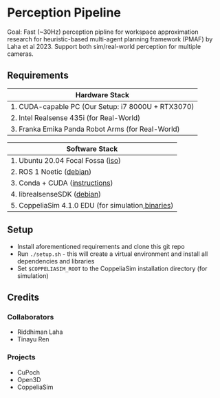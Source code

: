 # Perception Pipeline

Goal: Fast (~30Hz) perception pipline for workspace approximation research for heuristic-based multi-agent planning framework (PMAF) by Laha et al 2023. Support both sim/real-world perception for multiple cameras.

## Requirements


| Hardware Stack                                     |
| ---------------------------------------------------- |
| 1. CUDA-capable PC (Our Setup: i7 8000U + RTX3070) |
| 2. Intel Realsense 435i (for Real-World)           |
| 3. Franka Emika Panda Robot Arms (for Real-World)  |


| Software Stack                                                                                                      |
| --------------------------------------------------------------------------------------------------------------------- |
| 1. Ubuntu 20.04 Focal Fossa ([iso](https://releases.ubuntu.com/focal/https:/))                                      |
| 2. ROS 1 Noetic ([debian](http://wiki.ros.org/noetic/Installation/Debianhttps:/))                                   |
| 3. Conda + CUDA ([instructions](https://x.com/jeremyphoward/status/1697435241152127369))                            |
| 4. librealsenseSDK ([debian](https://github.com/IntelRealSense/librealsense/blob/master/doc/distribution_linux.md)) |
| 5. CoppeliaSim 4.1.0 EDU (for simulation,[binaries](https://www.coppeliarobotics.com/previousVersionshttps:/))      |

## Setup

- Install aforementioned requirements and clone this git repo
- Run `./setup.sh` - this will create a virtual environment and install all dependencies and libraries
- Set `$COPPELIASIM_ROOT` to the CoppeliaSim installation directory (for simulation)

## Credits

### Collaborators

- Riddhiman Laha
- Tinayu Ren

### Projects

- CuPoch
- Open3D
- CoppeliaSim
